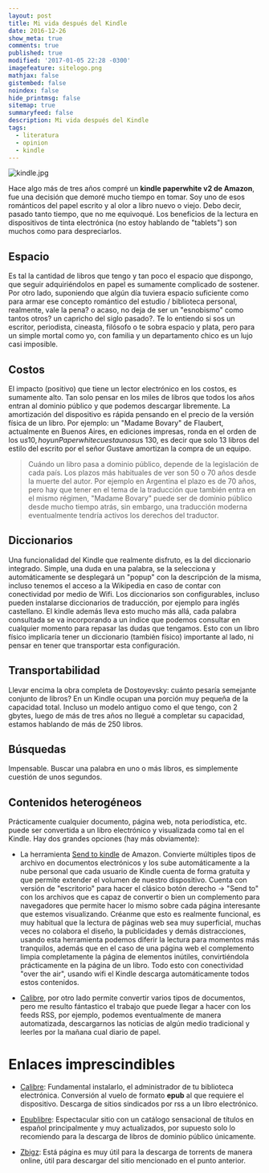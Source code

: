 ```yaml
---
layout: post
title: Mi vida después del Kindle
date: 2016-12-26
show_meta: true
comments: true
published: true
modified: '2017-01-05 22:28 -0300'
imagefeature: sitelogo.png
mathjax: false
gistembed: false
noindex: false
hide_printmsg: false
sitemap: true
summaryfeed: false
description: Mi vida después del Kindle
tags:
  - literatura
  - opinion
  - kindle
---
```


![kindle.jpg]({{site.baseurl}}/images/kindle.jpg)

Hace algo más de tres años compré un **kindle paperwhite v2 de Amazon**, fue
una decisión que demoré mucho tiempo en tomar. Soy uno de esos románticos del
papel escrito y al olor a libro nuevo o viejo. Debo decir, pasado tanto tiempo,
que no me equivoqué. Los beneficios de la lectura en dispositivos de tinta
electrónica (no estoy hablando de "tablets") son muchos como para
despreciarlos.  <!-- break -->

## Espacio

Es tal la cantidad de libros que tengo y tan poco el espacio que dispongo, que
seguir adquiriéndolos en papel es sumamente complicado de sostener. Por otro
lado, suponiendo que algún día tuviera espacio suficiente como para armar ese
concepto romántico del estudio / biblioteca personal, realmente, vale la pena?
o acaso, no deja de ser un "esnobismo" como tantos otros? un capricho del siglo
pasado?. Te lo entiendo si sos un escritor, periodista, cineasta, filósofo o te
sobra espacio y plata, pero para un simple mortal como yo, con familia y un
departamento chico es un lujo casi imposible.

## Costos

El impacto (positivo) que tiene un lector electrónico en los costos, es
sumamente alto.  Tan solo pensar en los miles de libros que todos los años
entran al dominio público y que podemos descargar libremente. La amortización
del dispositivo es rápida pensando en el precio de la versión física de un
libro. Por ejemplo: un "Madame Bovary" de Flaubert, actualmente en Buenos
Aires, en ediciones impresas, ronda en el orden de los u$s 10, hoy un
Paperwhite cuesta unos u$s 130, es decir que solo 13 libros del estilo del
escrito por el señor Gustave amortizan la compra de un equipo.

> Cuándo un libro pasa a dominio público, depende de la legislación de cada
> país. Los plazos más habituales de ver son 50 o 70 años desde la muerte del
> autor. Por ejemplo en Argentina el plazo es de 70 años, pero hay que tener en
> el tema de la traducción que también entra en el mismo régimen, "Madame
> Bovary" puede ser de dominio público desde mucho tiempo atrás, sin embargo,
> una traducción moderna eventualmente tendría activos los derechos del
> traductor. 

## Diccionarios

Una funcionalidad del Kindle que realmente disfruto, es la del diccionario
integrado. Simple, una duda en una palabra, se la selecciona y automáticamente
se desplegará un "popup" con la descripción de la misma, incluso tenemos el
acceso a la Wikipedia en caso de contar con conectividad por medio de Wifi.
Los diccionarios son configurables, incluso pueden instalarse diccionarios de
traducción, por ejemplo para inglés castellano. El kindle además lleva esto
mucho más allá, cada palabra consultada se va incorporando a un índice que
podemos consultar en cualquier momento para repasar las dudas que tengamos.
Esto con un libro físico implicaría tener un diccionario (también físico)
importante al lado, ni pensar en tener que transportar esta configuración.

## Transportabilidad

Llevar encima la obra completa de Dostoyevsky: cuánto pesaría semejante
conjunto de libros? En un Kindle ocupan una porción muy pequeña de la capacidad
total. Incluso un modelo antiguo como el que tengo, con 2 gbytes, luego de más
de tres años no llegué a completar su capacidad, estamos hablando de más de 250
libros. 

## Búsquedas

Impensable. Buscar una palabra en uno o más libros, es simplemente cuestión de
unos segundos.

## Contenidos heterogéneos

Prácticamente cualquier documento, página web, nota periodística, etc. puede
ser convertida a un libro electrónico y visualizada como tal en el Kindle. Hay
dos grandes opciones (hay más obviamente):

* La herramienta [Send to kindle](https://www.amazon.com/gp/sendtokindle) de
Amazon. Convierte múltiples tipos de archivo en documentos electrónicos y los
sube automáticamente a la nube personal que cada usuario de Kindle cuenta de
forma gratuita y que permite extender el volumen de nuestro dispositivo. Cuenta
con versión de "escritorio" para hacer el clásico botón derecho -> "Send to"
con los archivos que es capaz de convertir o bien un complemento para
navegadores que permite hacer lo mismo sobre cada página interesante que
estemos visualizando. Créanme que esto es realmente funcional, es muy habitual
que la lectura de páginas web sea muy superficial, muchas veces no colabora el
diseño, la publicidades y demás distracciones, usando esta herramienta podemos
diferir la lectura para momentos más tranquilos, además que en el caso de una
página web el complemento limpia completamente la página de elementos inútiles,
convirtiéndola prácticamente en la página de un libro. Todo esto con
conectividad "over the air", usando wifi el Kindle descarga automáticamente
todos estos contenidos.


* [Calibre](https://calibre-ebook.com/), por otro lado permite convertir varios
tipos de documentos, pero me resulto fántastico el trabajo que puede llegar a
hacer con los feeds RSS, por ejemplo, podemos eventualmente de manera
automatizada, descargarnos las noticias de algún medio tradicional y leerles
por la mañana cual diario de papel.


# Enlaces imprescindibles

* [Calibre](https://calibre-ebook.com/): Fundamental instalarlo, el
  administrador de tu biblioteca electrónica. Conversión al vuelo de formato
  **epub** al que requiere el dispositivo. Descarga de sitios sindicados por
  rss a un libro electrónico.

* [Epublibre](https://www.epublibre.org): Espectacular sitio con un catálogo
  sensacional de títulos en español principalmente y muy actualizados, por
  supuesto solo lo recomiendo para la descarga de libros de dominio público
  únicamente.

* [Zbigz](https://www.zbigz.com/): Está página es muy útil para la descarga de
  torrents de manera online, útil para descargar del sitio mencionado en el
  punto anterior.
